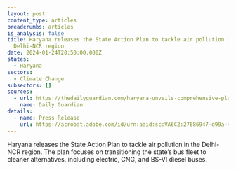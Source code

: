 ```yaml
---
layout: post
content_type: articles
breadcrumbs: articles
is_analysis: false
title: Haryana releases the State Action Plan to tackle air pollution in the
  Delhi-NCR region
date: 2024-01-24T20:50:00.000Z
states:
  - Haryana
sectors:
  - Climate Change
subsectors: []
sources:
  - url: https://thedailyguardian.com/haryana-unveils-comprehensive-plan-for-air-quality-improvement-in-delhi-ncr/
    name: Daily Guardian
details:
  - name: Press Release
    url: https://acrobat.adobe.com/id/urn:aaid:sc:VA6C2:27686947-d99a-43a7-b158-475159318d61
---
```

Haryana releases the State Action Plan to tackle air pollution in the Delhi-NCR region. The plan focuses on transitioning the state’s bus fleet to cleaner alternatives, including electric, CNG, and BS-VI diesel buses.

